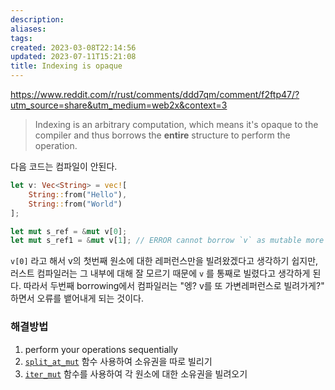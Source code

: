 ```yaml
---
description:
aliases: 
tags: 
created: 2023-03-08T22:14:56
updated: 2023-07-11T15:21:08
title: Indexing is opaque
---
```

https://www.reddit.com/r/rust/comments/ddd7qm/comment/f2ftp47/?utm_source=share&utm_medium=web2x&context=3

> Indexing is an arbitrary computation, which means it's opaque to the compiler and thus borrows the **entire** structure to perform the operation.

다음 코드는 컴파일이 안된다.

```rust
let v: Vec<String> = vec![
	String::from("Hello"), 
	String::from("World")
];

let mut s_ref = &mut v[0];
let mut s_ref1 = &mut v[1]; // ERROR cannot borrow `v` as mutable more than once at a time
```

`v[0]` 라고 해서 v의 첫번째 원소에 대한 레퍼런스만을 빌려왔겠다고 생각하기 쉽지만, 러스트 컴파일러는 그 내부에 대해 잘 모르기 때문에 `v` 를 통째로 빌렸다고 생각하게 된다. 따라서 두번째 borrowing에서 컴파일러는 "엥? v를 또 가변레퍼런스로 빌려가게?" 하면서 오류를 뱉어내게 되는 것이다.

### 해결방법

1. perform your operations sequentially
2. [`split_at_mut`](https://doc.rust-lang.org/std/primitive.slice.html#method.split_at_mut) 함수 사용하여 소유권을 따로 빌리기
3. [`iter_mut`](https://doc.rust-lang.org/std/primitive.slice.html#method.iter_mut) 함수를 사용하여 각 원소에 대한 소유권을 빌려오기